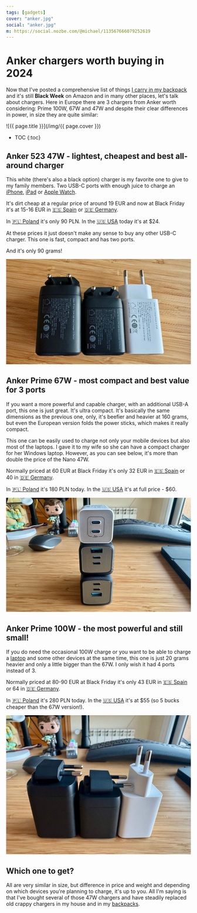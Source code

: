 ```yaml
---
tags: [gadgets]
cover: "anker.jpg"
social: "anker.jpg"
m: https://social.nozbe.com/@michael/113567666079252619
---
```


# Anker chargers worth buying in 2024

Now that I've posted a comprehensive list of things [I carry in my backpack](/backpack) and it's still **Black Week** on Amazon and in many other places, let's talk about chargers. Here in Europe there are 3 chargers from Anker worth considering: Prime 100W, 67W and 47W and despite their clear differences in power, in size they are quite similar:

<!--More-->

![{{ page.title }}](/img/{{ page.cover }})

* TOC
{:toc}

## Anker 523 47W - lightest, cheapest and best all-around charger

This white (there's also a black option) charger is my favorite one to give to my family members. Two USB-C ports with enough juice to charge an [iPhone](/iphone), [iPad](/ipadonly) or [Apple Watch](/applewatch).

It's dirt cheap at a regular price of around 19 EUR and now at Black Friday it's at 15-16 EUR in [🇪🇸 Spain](https://amzn.to/4fUe4Wz) or [🇩🇪 Germany](https://amzn.to/3CMJuiZ).

In [🇵🇱 Poland](https://amzn.to/4gbiLuK) it's only 90 PLN. In the [🇺🇸 USA](https://amzn.to/49h90cf) today it's at $24.

At these prices it just doesn't make any sense to buy any other USB-C charger. This one is fast, compact and has two ports.

And it's only 90 grams!

![{{ page.title }} top](/img/anker-top.jpg)

## Anker Prime 67W - most compact and best value for 3 ports

If you want a more powerful and capable charger, with an additional USB-A port, this one is just great. It's ultra compact. It's basically the same dimensions as the previous one, only, it's beefier and heavier at 160 grams, but even the European version folds the power sticks, which makes it really compact.

This one can be easily used to charge not only your mobile devices but also most of the laptops. I gave it to my wife so she can have a compact charger for her Windows laptop. However, as you can see below, it's more than double the price of the Nano 47W.

Normally priced at 60 EUR at Black Friday it's only 32 EUR in [🇪🇸 Spain](https://amzn.to/4g66esA) or 40 in [🇩🇪 Germany](https://amzn.to/4ippovJ).

In [🇵🇱 Poland](https://amzn.to/4ga88IU) it's 180 PLN today. In the [🇺🇸 USA](https://amzn.to/3OrUeWG) it's at full price - $60.

![{{ page.title }} pile](/img/anker-pile.jpg)

## Anker Prime 100W - the most powerful and still small!

If you do need the occasional 100W charge or you want to be able to charge a [laptop](/laptop) and some other devices at the same time, this one is just 20 grams heavier and only a little bigger than the 67W. I only wish it had 4 ports instead of 3.

Normally priced at 80-90 EUR at Black Friday it's only 43 EUR in [🇪🇸 Spain](https://amzn.to/3Bc8pMk) or 64 in [🇩🇪 Germany](https://amzn.to/3B7CJb1).

In [🇵🇱 Poland](https://amzn.to/3CLEg7g) it's 280 PLN today. In the [🇺🇸 USA](https://amzn.to/3CPRMqq) it's at $55 (so 5 bucks cheaper than the 67W version!).

![{{ page.title }} side](/img/anker-side.jpg)

## Which one to get?

All are very similar in size, but difference in price and weight and depending on which devices you're planning to charge, it's up to you. All I'm saying is that I've bought several of those 47W chargers and have steadily replaced old crappy chargers in my house and in my [backpacks](/backpack).


[n]: https://michael.gratis/nozbe
[np]: https://michael.gratis/nozbepersonal